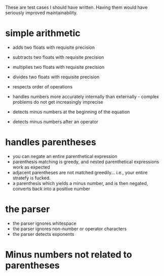 These are test cases I should have written. Having them would have seriously improved maintainability.

# simple arithmetic



- adds two floats with requisite precision
- subtracts two floats with requisite precision
- multiplies two floats with requisite precision
- divides two floats with requisite precision

- respects order of operations

- handles numbers more accurately internally than externally - complex problems do not get increasingly imprecise

- detects minus numbers at the beginning of the equation
- detects minus numbers after an operator




# handles parentheses


- you can negate an entire parenthetical expression
- parenthesis matching is greedy, and nested parenthetical expressions work as expected
- adjacent parentheses are not matched greedily... i.e., your entire stratefy is fucked.
- a parenthesis which yields a minus number, and is then negated, converts back into a positive number


# the parser

- the parser ignores whitespace
- the parser ignores non-number or operator characters
- the parser detects exponents


# Minus numbers not related to parentheses